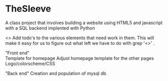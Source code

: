 TheSleeve
=========

A class project that involves building a website using HTML5 and javascript with a SQL backend implented with Python

<<TODO>>
  Add todo's to the various elements that need work in them. 
    This will make it easy for us to figure out what left we have to do with grep '<<TODO>>' .
  
  "Front end"  
  Template for homepage
      Adjust homepage template for the other pages
  Logo/colorscheme/CSS
  
  "Back end"
  Creation and population of mysql db
